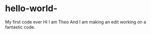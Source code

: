 # hello-world-
My first code ever
Hi I am Theo And I am making an edit working on a fantastic code.
